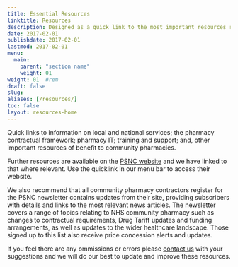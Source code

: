```yaml
---
title: Essential Resources
linktitle: Resources
description: Designed as a quick link to the most important resources required by pharmacies.
date: 2017-02-01
publishdate: 2017-02-01
lastmod: 2017-02-01
menu:
  main:
    parent: "section name"
    weight: 01
weight: 01	#rem
draft: false
slug:
aliases: [/resources/]
toc: false
layout: resources-home
---
```


Quick links to information on local and national services; the pharmacy contractual framework; pharmacy IT; training and support; and, other important resources of benefit to community pharmacies.  

Further resources are available on the [PSNC website](http://psnc.org.uk/) and we have linked to that where relevant. 
Use the quicklink in our menu bar to access their website.  

We also recommend that all community pharmacy contractors register for the PSNC newsletter contains updates from their site, providing subscribers with details and links to the most relevant news articles. The newsletter covers a range of topics relating to NHS community pharmacy such as changes to contractual requirements, Drug Tariff updates and funding arrangements, as well as updates to the wider healthcare landscape. Those signed up to this list also receive price concession alerts and updates.

If you feel there are any ommissions or errors please [contact us](/contact/) with your suggestions and we will do our best to update and improve these resources.
